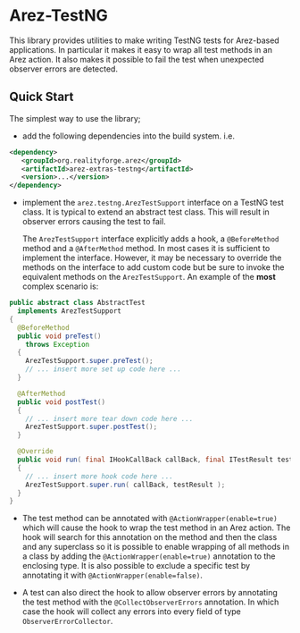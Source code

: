 # Arez-TestNG

This library provides utilities to make writing TestNG tests for Arez-based applications. In
particular it makes it easy to wrap all test methods in an Arez action. It also makes it possible
to fail the test when unexpected observer errors are detected.

## Quick Start

The simplest way to use the library;

* add the following dependencies into the build system. i.e.

```xml
<dependency>
   <groupId>org.realityforge.arez</groupId>
   <artifactId>arez-extras-testng</artifactId>
   <version>...</version>
</dependency>
```

* implement the `arez.testng.ArezTestSupport` interface on a TestNG test class. It is typical to
  extend an abstract test class. This will result in observer errors causing the test to fail.

  The `ArezTestSupport` interface explicitly adds a hook, a `@BeforeMethod` method and a `@AfterMethod`
  method. In most cases it is sufficient to implement the interface. However, it may be necessary to
  override the methods on the interface to add custom code but be sure to invoke the equivalent methods
  on the `ArezTestSupport`. An example of the **most** complex scenario is:

```java
public abstract class AbstractTest
  implements ArezTestSupport
{
  @BeforeMethod
  public void preTest()
    throws Exception
  {
    ArezTestSupport.super.preTest();
    // ... insert more set up code here ...
  }

  @AfterMethod
  public void postTest()
  {
    // ... insert more tear down code here ...
    ArezTestSupport.super.postTest();
  }

  @Override
  public void run( final IHookCallBack callBack, final ITestResult testResult )
  {
    // ... insert more hook code here ...
    ArezTestSupport.super.run( callBack, testResult );
  }
}
```

* The test method can be annotated with `@ActionWrapper(enable=true)` which will cause the hook to wrap the
  test method in an Arez action. The hook will search for this annotation on the method and then the class
  and any superclass so it is possible to enable wrapping of all methods in a class by adding the
  `@ActionWrapper(enable=true)` annotation to the enclosing type. It is also possible to exclude a specific
  test by annotating it with `@ActionWrapper(enable=false)`.

* A test can also direct the hook to allow observer errors by annotating the test method with the
  `@CollectObserverErrors` annotation. In which case the hook will collect any errors into every field
  of type `ObserverErrorCollector`.
